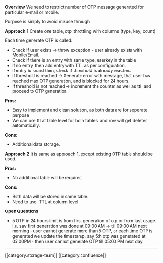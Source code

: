  **Overview** We need to restrict number of OTP message generated for particular e-mail or mobile.

Purpose is simply to avoid misuse through



 **Approach 1** Create one table, otp_throttling with columns (type, key, count)

Each time generate OTP is called:


* Check if user exists → throw exception - user already exists with Mobile/Email.
* Check if there is an entry with same type, userkey in the table
* if no entry, then add entry with TTL as per configuration.
* if entry is found then, check if threshold is already reached.
* if threshold is reached → Generate error with message, that user has reached max OTP generation, and is blocked for 24 hours.
* If threshold is not reached → increment the counter as well as ttl, and proceed to OTP generation.

 **Pros:** 


* Easy to implement and clean solution, as both data are for seperate purpose
* We can use ttl at table level for both tables, and row will get deleted automatically.

 **Cons:** 


* Additional data storage.

 **Approach 2** It is same as approach 1, except existing OTP table should be used.

 **Pros:** 


* No additional table will be required

 **Cons:** 


* Both data will be stored in same table.
* Need to use  TTL at column level



 **Open Questions** 
* 5 OTP in 24 hours limit is from first generation of otp or from last usage. i.e. say first generation was done at 09:00 AM → till 09:00 AM next morning - user cannot generate more than 5 OTP, or each time OTP is generated we update the timestamp, say 5th otp was generated at 05:00PM - then user cannot generate OTP till 05:00 PM next day.



*****

[[category.storage-team]] 
[[category.confluence]] 
